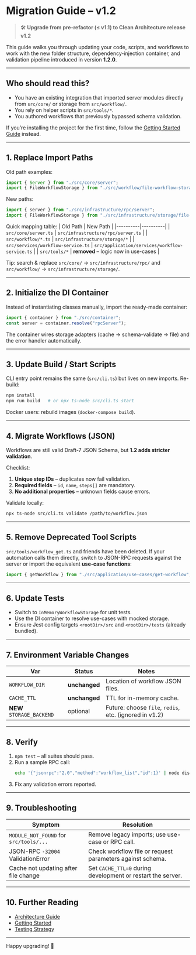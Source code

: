# Migration Guide – v1.2

> 🛠️ **Upgrade from pre-refactor (≤ v1.1) to Clean Architecture release v1.2**

This guide walks you through updating your code, scripts, and workflows to work with the new folder structure, dependency-injection container, and validation pipeline introduced in version **1.2.0**.

---

## Who should read this?
* You have an existing integration that imported server modules directly from `src/core/` or storage from `src/workflow/`.
* You rely on helper scripts in `src/tools/*`.
* You authored workflows that previously bypassed schema validation.

If you’re installing the project for the first time, follow the [Getting Started Guide](implementation/01-getting-started.md) instead.

---

## 1. Replace Import Paths

Old path examples:
```ts
import { Server } from "./src/core/server";
import { FileWorkflowStorage } from "./src/workflow/file-workflow-storage";
```

New paths:
```ts
import { server } from "./src/infrastructure/rpc/server";
import { FileWorkflowStorage } from "./src/infrastructure/storage/file-workflow-storage";
```

Quick mapping table:
| Old Path | New Path |
|----------|----------|
| `src/core/server.ts` | `src/infrastructure/rpc/server.ts` |
| `src/workflow/*.ts` | `src/infrastructure/storage/*` |
| `src/services/workflow-service.ts` | `src/application/services/workflow-service.ts` |
| `src/tools/*` | **removed** – logic now in use-cases |

Tip: search & replace `src/core/` → `src/infrastructure/rpc/` and `src/workflow/` → `src/infrastructure/storage/`.

---

## 2. Initialize the DI Container

Instead of instantiating classes manually, import the ready-made container:
```ts
import { container } from "./src/container";
const server = container.resolve("rpcServer");
```
The container wires storage adapters (cache → schema-validate → file) and the error handler automatically.

---

## 3. Update Build / Start Scripts

CLI entry point remains the same (`src/cli.ts`) but lives on new imports. Re-build:
```bash
npm install
npm run build   # or npx ts-node src/cli.ts start
```
Docker users: rebuild images (`docker-compose build`).

---

## 4. Migrate Workflows (JSON)

Workflows are still valid Draft-7 JSON Schema, but **1.2 adds stricter validation**.

Checklist:
1. **Unique step IDs** – duplicates now fail validation.
2. **Required fields** – `id`, `name`, `steps[]` are mandatory.
3. **No additional properties** – unknown fields cause errors.

Validate locally:
```bash
npx ts-node src/cli.ts validate /path/to/workflow.json
```

---

## 5. Remove Deprecated Tool Scripts

`src/tools/workflow_get.ts` and friends have been deleted. If your automation calls them directly, switch to JSON-RPC requests against the server or import the equivalent **use-case functions**:
```ts
import { getWorkflow } from "./src/application/use-cases/get-workflow";
```

---

## 6. Update Tests

* Switch to `InMemoryWorkflowStorage` for unit tests.
* Use the DI container to resolve use-cases with mocked storage.
* Ensure Jest config targets `<rootDir>/src` and `<rootDir>/tests` (already bundled).

---

## 7. Environment Variable Changes

| Var | Status | Notes |
|-----|--------|-------|
| `WORKFLOW_DIR` | **unchanged** | Location of workflow JSON files. |
| `CACHE_TTL` | **unchanged** | TTL for in-memory cache. |
| **NEW** `STORAGE_BACKEND` | optional | Future: choose `file`, `redis`, etc. (ignored in v1.2) |

---

## 8. Verify

1. `npm test` – all suites should pass.
2. Run a sample RPC call:
   ```bash
   echo '{"jsonrpc":"2.0","method":"workflow_list","id":1}' | node dist/cli.js start
   ```
3. Fix any validation errors reported.

---

## 9. Troubleshooting

| Symptom | Resolution |
|---------|------------|
| `MODULE_NOT_FOUND` for `src/tools/...` | Remove legacy imports; use use-case or RPC call. |
| JSON-RPC `-32004` ValidationError | Check workflow file or request parameters against schema. |
| Cache not updating after file change | Set `CACHE_TTL=0` during development or restart the server. |

---

## 10. Further Reading
* [Architecture Guide](implementation/02-architecture.md)
* [Getting Started](implementation/01-getting-started.md)
* [Testing Strategy](implementation/04-testing-strategy.md)

---

Happy upgrading! 🎉 